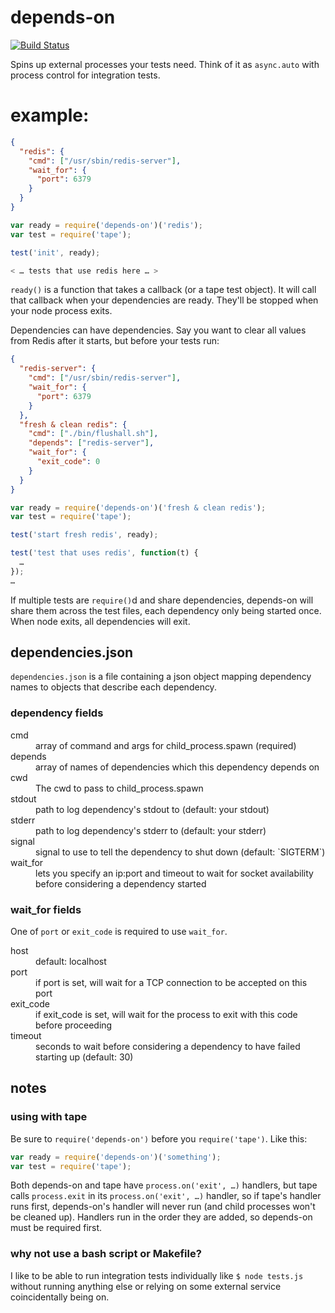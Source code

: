 depends-on
==========

[![Build Status](https://travis-ci.org/robert-chiniquy/depends-on.svg?branch=master)](https://travis-ci.org/robert-chiniquy/depends-on)

Spins up external processes your tests need. Think of it as `async.auto` with process control for integration tests.

example:
========

```json
{
  "redis": {
    "cmd": ["/usr/sbin/redis-server"],
    "wait_for": {
      "port": 6379
    }
  }
}
```

```javascript
var ready = require('depends-on')('redis');
var test = require('tape');

test('init', ready);

< … tests that use redis here … >

```

`ready()` is a function that takes a callback (or a tape test object). It will call that callback when your dependencies are ready. They'll be stopped when your node process exits. 

Dependencies can have dependencies. Say you want to clear all values from Redis after it starts, but before your tests run:

```json
{
  "redis-server": {
    "cmd": ["/usr/sbin/redis-server"],
    "wait_for": {
      "port": 6379
    }
  },
  "fresh & clean redis": {
    "cmd": ["./bin/flushall.sh"],
    "depends": ["redis-server"],
    "wait_for": {
      "exit_code": 0
    }
  }
}
```

```javascript
var ready = require('depends-on')('fresh & clean redis');
var test = require('tape');

test('start fresh redis', ready);

test('test that uses redis', function(t) {
  …
});
…
```

If multiple tests are `require()`d and share dependencies, depends-on will share them across the test files, each dependency only being started once. When node exits, all dependencies will exit.

## dependencies.json 
`dependencies.json` is a file containing a json object mapping dependency names to objects that describe each dependency.

### dependency fields

<dl>
<dt>cmd</dt>
<dd>array of command and args for child_process.spawn (required)</dd>

<dt>depends</dt>
<dd>array of names of dependencies which this dependency depends on</dd>

<dt>cwd</dt>
<dd>The cwd to pass to child_process.spawn</dd>

<dt>stdout</dt>
<dd>path to log dependency's stdout to (default: your stdout)</dd>

<dt>stderr</dt>
<dd>path to log dependency's stderr to (default: your stderr)</dd>

<dt>signal</dt>
<dd>signal to use to tell the dependency to shut down (default: `SIGTERM`)</dd>

<dt>wait_for</dt>
<dd>lets you specify an ip:port and timeout to wait for socket availability before considering a dependency started</dd>

</dl>

### wait_for fields

One of `port` or `exit_code` is required to use `wait_for`.

<dl>

<dt>host</dt>
<dd>default: localhost</dd>

<dt>port</dt>
<dd>if port is set, will wait for a TCP connection to be accepted on this port</dd>

<dt>exit_code</dt>
<dd>if exit_code is set, will wait for the process to exit with this code before proceeding</dd>

<dt>timeout</dt>
<dd>seconds to wait before considering a dependency to have failed starting up (default: 30)</dd>

</dl>

## notes
### using with tape
Be sure to `require('depends-on')` before you `require('tape')`. Like this:

```javascript
var ready = require('depends-on')('something');
var test = require('tape');
```

Both depends-on and tape have `process.on('exit', …)` handlers, but tape calls `process.exit` in its `process.on('exit', …)` handler, so if tape's handler runs first, depends-on's handler will never run (and child processes won't be cleaned up). Handlers run in the order they are added, so depends-on must be required first.

### why not use a bash script or Makefile?


I like to be able to run integration tests individually like `$ node tests.js` without running anything else or relying on some external service coincidentally being on.

